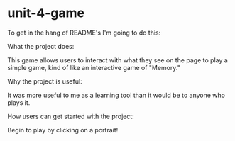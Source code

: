 # unit-4-game

To get in the hang of README's I'm going to do this:

What the project does:

This game allows users to interact with what they see on the page to play a simple game, kind of like an interactive game of "Memory."

Why the project is useful:

It was more useful to me as a learning tool than it would be to anyone who plays it.

How users can get started with the project:

Begin to play by clicking on a portrait!

